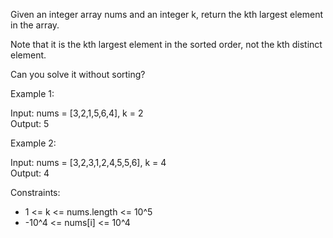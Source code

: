Given an integer array nums and an integer k, return the kth largest element in the array.

Note that it is the kth largest element in the sorted order, not the kth distinct element.

Can you solve it without sorting?

 

Example 1:

Input: nums = [3,2,1,5,6,4], k = 2\
Output: 5

Example 2:

Input: nums = [3,2,3,1,2,4,5,5,6], k = 4\
Output: 4
 

Constraints:

- 1 <= k <= nums.length <= 10^5
- -10^4 <= nums[i] <= 10^4